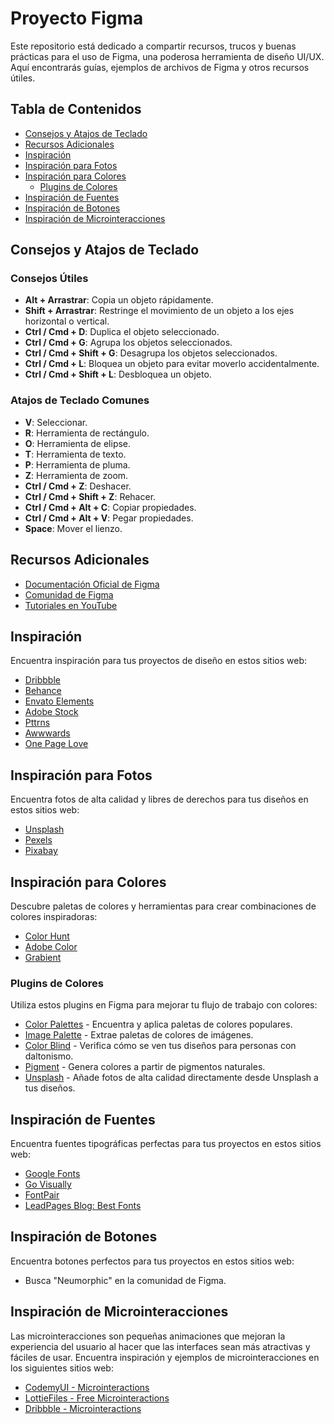 # Proyecto Figma

Este repositorio está dedicado a compartir recursos, trucos y buenas prácticas para el uso de Figma, una poderosa herramienta de diseño UI/UX. Aquí encontrarás guías, ejemplos de archivos de Figma y otros recursos útiles.

## Tabla de Contenidos

- [Consejos y Atajos de Teclado](#consejos-y-atajos-de-teclado)
- [Recursos Adicionales](#recursos-adicionales)
- [Inspiración](#inspiración)
- [Inspiración para Fotos](#inspiración-para-fotos)
- [Inspiración para Colores](#inspiración-para-colores)
  - [Plugins de Colores](#plugins-de-colores)
- [Inspiración de Fuentes](#inspiración-de-fuentes)
- [Inspiración de Botones](#inspiración-de-botones)
- [Inspiración de Microinteracciones](#inspiración-de-microinteracciones)

## Consejos y Atajos de Teclado

### Consejos Útiles

- **Alt + Arrastrar**: Copia un objeto rápidamente.
- **Shift + Arrastrar**: Restringe el movimiento de un objeto a los ejes horizontal o vertical.
- **Ctrl / Cmd + D**: Duplica el objeto seleccionado.
- **Ctrl / Cmd + G**: Agrupa los objetos seleccionados.
- **Ctrl / Cmd + Shift + G**: Desagrupa los objetos seleccionados.
- **Ctrl / Cmd + L**: Bloquea un objeto para evitar moverlo accidentalmente.
- **Ctrl / Cmd + Shift + L**: Desbloquea un objeto.

### Atajos de Teclado Comunes

- **V**: Seleccionar.
- **R**: Herramienta de rectángulo.
- **O**: Herramienta de elipse.
- **T**: Herramienta de texto.
- **P**: Herramienta de pluma.
- **Z**: Herramienta de zoom.
- **Ctrl / Cmd + Z**: Deshacer.
- **Ctrl / Cmd + Shift + Z**: Rehacer.
- **Ctrl / Cmd + Alt + C**: Copiar propiedades.
- **Ctrl / Cmd + Alt + V**: Pegar propiedades.
- **Space**: Mover el lienzo.

## Recursos Adicionales

- [Documentación Oficial de Figma](https://help.figma.com)
- [Comunidad de Figma](https://www.figma.com/community)
- [Tutoriales en YouTube](https://www.youtube.com/results?search_query=figma+tutorials)

## Inspiración

Encuentra inspiración para tus proyectos de diseño en estos sitios web:

- [Dribbble](https://dribbble.com/)
- [Behance](https://www.behance.net/)
- [Envato Elements](https://elements.envato.com/es/)
- [Adobe Stock](https://stock.adobe.com/ie/)
- [Pttrns](https://www.pttrns.com/)
- [Awwwards](https://www.awwwards.com/)
- [One Page Love](https://onepagelove.com/)

## Inspiración para Fotos

Encuentra fotos de alta calidad y libres de derechos para tus diseños en estos sitios web:

- [Unsplash](https://unsplash.com/)
- [Pexels](https://www.pexels.com/es-es/)
- [Pixabay](https://pixabay.com/)

## Inspiración para Colores

Descubre paletas de colores y herramientas para crear combinaciones de colores inspiradoras:

- [Color Hunt](https://colorhunt.co/)
- [Adobe Color](https://color.adobe.com/es/create)
- [Grabient](https://grabient.com/)

### Plugins de Colores

Utiliza estos plugins en Figma para mejorar tu flujo de trabajo con colores:

- [Color Palettes](https://www.figma.com/community/plugin/731627216655469013/Color-Palettes) - Encuentra y aplica paletas de colores populares.
- [Image Palette](https://www.figma.com/community/plugin/731595253182527033/Image-Palette) - Extrae paletas de colores de imágenes.
- [Color Blind](https://www.figma.com/community/plugin/740914339041588360/Color-Blind) - Verifica cómo se ven tus diseños para personas con daltonismo.
- [Pigment](https://www.figma.com/community/plugin/728230755057323528/Pigment) - Genera colores a partir de pigmentos naturales.
- [Unsplash](https://www.figma.com/community/plugin/738454987945972471/Unsplash) - Añade fotos de alta calidad directamente desde Unsplash a tus diseños.

## Inspiración de Fuentes

Encuentra fuentes tipográficas perfectas para tus proyectos en estos sitios web:

- [Google Fonts](https://fonts.google.com/)
- [Go Visually](https://govisually.com/)
- [FontPair](https://www.fontpair.co/)
- [LeadPages Blog: Best Fonts](https://www.leadpages.net/blog/best-google-fonts/)

## Inspiración de Botones

Encuentra botones perfectos para tus proyectos en estos sitios web:

- Busca "Neumorphic" en la comunidad de Figma.

## Inspiración de Microinteracciones

Las microinteracciones son pequeñas animaciones que mejoran la experiencia del usuario al hacer que las interfaces sean más atractivas y fáciles de usar. Encuentra inspiración y ejemplos de microinteracciones en los siguientes sitios web:

- [CodemyUI - Microinteractions](https://codemyui.com/tag/microinteractions/)
- [LottieFiles - Free Microinteractions](https://lottiefiles.com/free-animations/micro-interaction)
- [Dribbble - Microinteractions](https://dribbble.com/search/microinteractions)
